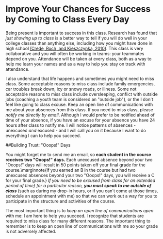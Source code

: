 # Improve Your Chances for Success by Coming to Class Every Day

Being present is important to success in this class. Research has found that *just showing up to class* is a better way to tell if you will do well in your college classes than anything else, including how you might have done in high school [(Crede, Roch, and Kieszczynka, 2010)](http://rer.sagepub.com/content/80/2/272.short). This class is very collaborative and you will often be working in teams: your teammates depend on you. Attendance will be taken at every class, both as a way to help me learn your names and as a way to help you stay on track with attendance.

I also understand that life happens and sometimes you might need to miss class. Some acceptable reasons to miss class include family emergencies, car troubles break down, icy or snowy roads, or illness. Some not acceptable reasons to miss class include oversleeping, conflict with outside jobs (coaching a youth team is considered an "outside job"), or the I don't feel like going to class excuse. Keep an open line of communications with me about your absences from this class. If you need to miss class, please *notify me directly by email*. Although I would prefer to be notified ahead of time of your absence, if you have an excuse for your absence you have 24 hours after class to notify me. I will notice patterns of absences - unexcused *and* excused - and I will call you on it because I want to do everything I can to help you succeed.

##Building Trust: "Ooops!" Days

You might forget me to send me an email, so **each student in the course receives two "Ooops!" days.** Each unexcused absence beyond your two "Ooops!" days will result in 50 points taken off your final grade for the course.\marginnote{If you earned an B in the course but had two unexcused absences beyond your two "Ooops!" days, you will receive a C for your final grade.} *If you need to be excused from class for an extended period of time} for a particular reason, **you must speak to me outside of class*** (such as during my drop-in hours, or if you can't come at those times, schedule an appointment with me) so that we can work out a way for you to participate in the structure and activities of the course.

The most important thing is to *keep an open line of communications open* with me: I am here to help you succeed. I recognize that students are required to miss class for many different reasons. The important thing to remember is to keep an open line of communications with me so your grade is not adversely affected.